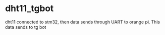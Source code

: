 # dht11_tgbot
dht11 connected to stm32, then data sends through UART to orange pi. This data sends to tg bot
